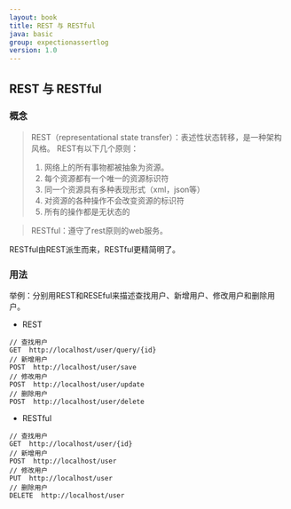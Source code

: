 ```yaml
---
layout: book
title: REST 与 RESTful
java: basic
group: expectionassertlog
version: 1.0
---
```


## REST 与 RESTful
### 概念

> REST（representational state transfer）：表述性状态转移，是一种架构风格。
> REST有以下几个原则：
> 1. 网络上的所有事物都被抽象为资源。
> 2. 每个资源都有一个唯一的资源标识符
> 3. 同一个资源具有多种表现形式（xml，json等）
> 4. 对资源的各种操作不会改变资源的标识符
> 5. 所有的操作都是无状态的

> RESTful：遵守了rest原则的web服务。


RESTful由REST派生而来，RESTful更精简明了。

### 用法

举例：分别用REST和RESEful来描述查找用户、新增用户、修改用户和删除用户。

* REST

```shell
// 查找用户
GET  http://localhost/user/query/{id}
// 新增用户
POST  http://localhost/user/save
// 修改用户
POST  http://localhost/user/update
// 删除用户
POST  http://localhost/user/delete
```

* RESTful

```shell
// 查找用户
GET  http://localhost/user/{id}
// 新增用户
POST  http://localhost/user
// 修改用户
PUT  http://localhost/user
// 删除用户
DELETE  http://localhost/user
```

